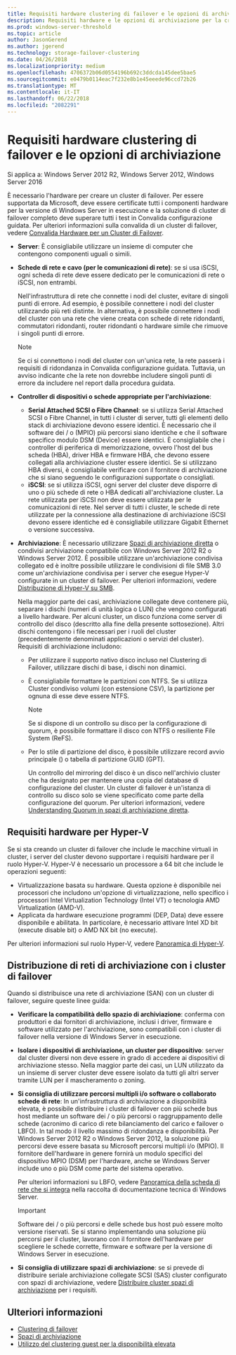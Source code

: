 ```yaml
---
title: Requisiti hardware clustering di failover e le opzioni di archiviazione
description: Requisiti hardware e le opzioni di archiviazione per la creazione di un cluster di failover.
ms.prod: windows-server-threshold
ms.topic: article
author: JasonGerend
ms.author: jgerend
ms.technology: storage-failover-clustering
ms.date: 04/26/2018
ms.localizationpriority: medium
ms.openlocfilehash: 4706372b06d0554196b692c3ddcda145dee5bae5
ms.sourcegitcommit: e0479b0114eac7f232e8b1e45eeede96ccd72b26
ms.translationtype: MT
ms.contentlocale: it-IT
ms.lasthandoff: 06/22/2018
ms.locfileid: "2082291"
---
```

# <a name="failover-clustering-hardware-requirements-and-storage-options"></a>Requisiti hardware clustering di failover e le opzioni di archiviazione

Si applica a: Windows Server 2012 R2, Windows Server 2012, Windows Server 2016

È necessario l'hardware per creare un cluster di failover. Per essere supportata da Microsoft, deve essere certificate tutti i componenti hardware per la versione di Windows Server in esecuzione e la soluzione di cluster di failover completo deve superare tutti i test in Convalida configurazione guidata. Per ulteriori informazioni sulla convalida di un cluster di failover, vedere [Convalida Hardware per un Cluster di Failover](<https://docs.microsoft.com/previous-versions/windows/it-pro/windows-server-2012-r2-and-2012/jj134244(v%3dws.11)>).

- **Server**: È consigliabile utilizzare un insieme di computer che contengono componenti uguali o simili.
- **Schede di rete e cavo (per le comunicazioni di rete)**: se si usa iSCSI, ogni scheda di rete deve essere dedicato per le comunicazioni di rete o iSCSI, non entrambi.

    Nell'infrastruttura di rete che connette i nodi del cluster, evitare di singoli punti di errore. Ad esempio, è possibile connettere i nodi del cluster utilizzando più reti distinte. In alternativa, è possibile connettere i nodi del cluster con una rete che viene creata con schede di rete ridondanti, commutatori ridondanti, router ridondanti o hardware simile che rimuove i singoli punti di errore.

    >[!NOTE]
    >Se ci si connettono i nodi del cluster con un'unica rete, la rete passerà i requisiti di ridondanza in Convalida configurazione guidata. Tuttavia, un avviso indicante che la rete non dovrebbe includere singoli punti di errore da includere nel report dalla procedura guidata.

- **Controller di dispositivi o schede appropriate per l'archiviazione**:

  - **Serial Attached SCSI o Fibre Channel**: se si utilizza Serial Attached SCSI o Fibre Channel, in tutti i cluster di server, tutti gli elementi dello stack di archiviazione devono essere identici. È necessario che il software dei / o (MPIO) più percorsi siano identiche e che il software specifico modulo DSM (Device) essere identici. È consigliabile che i controller di periferica di memorizzazione, ovvero l'host del bus scheda (HBA), driver HBA e firmware HBA, che devono essere collegati alla archiviazione cluster essere identici. Se si utilizzano HBA diversi, è consigliabile verificare con il fornitore di archiviazione che si siano seguendo le configurazioni supportate o consigliati.
  - **iSCSI**: se si utilizza iSCSI, ogni server del cluster deve disporre di uno o più schede di rete o HBA dedicati all'archiviazione cluster. La rete utilizzata per iSCSI non deve essere utilizzata per le comunicazioni di rete. Nel server di tutti i cluster, le schede di rete utilizzate per la connessione alla destinazione di archiviazione iSCSI devono essere identiche ed è consigliabile utilizzare Gigabit Ethernet o versione successiva.
- **Archiviazione**: È necessario utilizzare [Spazi di archiviazione diretta](../storage/storage-spaces/storage-spaces-direct-overview.md) o condivisi archiviazione compatibile con Windows Server 2012 R2 o Windows Server 2012. È possibile utilizzare un'archiviazione condivisa collegato ed è inoltre possibile utilizzare le condivisioni di file SMB 3.0 come un'archiviazione condivisa per i server che esegue Hyper-V configurate in un cluster di failover. Per ulteriori informazioni, vedere [Distribuzione di Hyper-V su SMB](<https://docs.microsoft.com/previous-versions/windows/it-pro/windows-server-2012-r2-and-2012/jj134187(v%3dws.11)>).

    Nella maggior parte dei casi, archiviazione collegate deve contenere più, separare i dischi (numeri di unità logica o LUN) che vengono configurati a livello hardware. Per alcuni cluster, un disco funziona come server di controllo del disco (descritto alla fine della presente sottosezione). Altri dischi contengono i file necessari per i ruoli del cluster (precedentemente denominati applicazioni o servizi del cluster). Requisiti di archiviazione includono:

  - Per utilizzare il supporto nativo disco incluso nel Clustering di Failover, utilizzare dischi di base, i dischi non dinamici.
  - È consigliabile formattare le partizioni con NTFS. Se si utilizza Cluster condiviso volumi (con estensione CSV), la partizione per ognuna di esse deve essere NTFS.

    >[!NOTE]
    >Se si dispone di un controllo su disco per la configurazione di quorum, è possibile formattare il disco con NTFS o resiliente File System (ReFS).

  - Per lo stile di partizione del disco, è possibile utilizzare record avvio principale () o tabella di partizione GUID (GPT).

    Un controllo del mirroring del disco è un disco nell'archivio cluster che ha designato per mantenere una copia del database di configurazione del cluster. Un cluster di failover è un'istanza di controllo su disco solo se viene specificato come parte della configurazione del quorum. Per ulteriori informazioni, vedere [Understanding Quorum in spazi di archiviazione diretta](../storage/storage-spaces/understand-quorum.md).

## <a name="hardware-requirements-for-hyper-v"></a>Requisiti hardware per Hyper-V

Se si sta creando un cluster di failover che include le macchine virtuali in cluster, i server del cluster devono supportare i requisiti hardware per il ruolo Hyper-V. Hyper-V è necessario un processore a 64 bit che include le operazioni seguenti:

- Virtualizzazione basata su hardware. Questa opzione è disponibile nei processori che includono un'opzione di virtualizzazione, nello specifico i processori Intel Virtualization Technology (Intel VT) o tecnologia AMD Virtualization (AMD-V).
- Applicata da hardware esecuzione programmi (DEP, Data) deve essere disponibile e abilitata. In particolare, è necessario attivare Intel XD bit (execute disable bit) o AMD NX bit (no execute).

Per ulteriori informazioni sul ruolo Hyper-V, vedere [Panoramica di Hyper-V](<https://docs.microsoft.com/previous-versions/windows/it-pro/windows-server-2012-r2-and-2012/hh831531(v%3dws.11)>).

## <a name="deploying-storage-area-networks-with-failover-clusters"></a>Distribuzione di reti di archiviazione con i cluster di failover

Quando si distribuisce una rete di archiviazione (SAN) con un cluster di failover, seguire queste linee guida:

- **Verificare la compatibilità dello spazio di archiviazione**: conferma con produttori e dai fornitori di archiviazione, inclusi i driver, firmware e software utilizzato per l'archiviazione, sono compatibili con i cluster di failover nella versione di Windows Server in esecuzione.
- **Isolare i dispositivi di archiviazione, un cluster per dispositivo**: server dal cluster diversi non deve essere in grado di accedere ai dispositivi di archiviazione stesso. Nella maggior parte dei casi, un LUN utilizzato da un insieme di server cluster deve essere isolato da tutti gli altri server tramite LUN per il mascheramento o zoning.
- **Si consiglia di utilizzare percorsi multipli i/o software o collaborato schede di rete**: In un'infrastruttura di archiviazione a disponibilità elevata, è possibile distribuire i cluster di failover con più schede bus host mediante un software dei / o più percorsi o raggruppamento delle schede (acronimo di carico di rete bilanciamento del carico e failover o LBFO). In tal modo il livello massimo di ridondanza e disponibilità. Per Windows Server 2012 R2 o Windows Server 2012, la soluzione più percorsi deve essere basata su Microsoft percorsi multipli i/o (MPIO). Il fornitore dell'hardware in genere fornirà un modulo specifici del dispositivo MPIO (DSM) per l'hardware, anche se Windows Server include uno o più DSM come parte del sistema operativo.

    Per ulteriori informazioni su LBFO, vedere [Panoramica della scheda di rete che si integra](https://docs.microsoft.com/windows-server/networking/technologies/nic-teaming/nic-teaming) nella raccolta di documentazione tecnica di Windows Server.

    >[!IMPORTANT]
    >Software dei / o più percorsi e delle schede bus host può essere molto versione riservati. Se si stanno implementando una soluzione più percorsi per il cluster, lavorano con il fornitore dell'hardware per scegliere le schede corrette, firmware e software per la versione di Windows Server in esecuzione.

- **Si consiglia di utilizzare spazi di archiviazione**: se si prevede di distribuire seriale archiviazione collegate SCSI (SAS) cluster configurato con spazi di archiviazione, vedere [Distribuire cluster spazi di archiviazione](<https://docs.microsoft.com/previous-versions/windows/it-pro/windows-server-2012-r2-and-2012/jj822937(v%3dws.11)>) per i requisiti.

## <a name="more-information"></a>Ulteriori informazioni

- [Clustering di failover](failover-clustering.md)
- [Spazi di archiviazione](<https://docs.microsoft.com/previous-versions/windows/it-pro/windows-server-2012-r2-and-2012/hh831739(v%3dws.11)>)
- [Utilizzo del clustering guest per la disponibilità elevata](<https://docs.microsoft.com/previous-versions/windows/it-pro/windows-server-2012-r2-and-2012/dn440540(v%3dws.11)>)